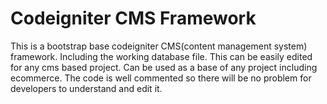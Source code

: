 # Codeigniter CMS Framework

This is a bootstrap base codeigniter CMS(content management system) framework. Including the working database file. 
This can be easily edited for any cms based project. Can be used as a base of any project including ecommerce. The code is well commented so there will be no problem for developers to understand and edit it.

